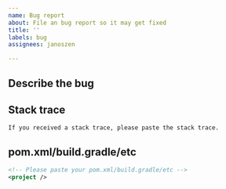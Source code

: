 ```yaml
---
name: Bug report
about: File an bug report so it may get fixed
title: ''
labels: bug
assignees: janoszen

---
```


## Describe the bug



## Stack trace

```
If you received a stack trace, please paste the stack trace.
```

## pom.xml/build.gradle/etc

```xml
<!-- Please paste your pom.xml/build.gradle/etc -->
<project />
```
